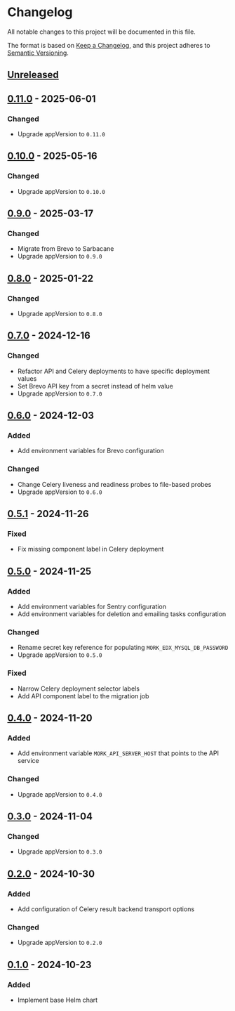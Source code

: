 # Changelog

All notable changes to this project will be documented in this file.

The format is based on [Keep a Changelog](https://keepachangelog.com/en/1.0.0/),
and this project adheres to
[Semantic Versioning](https://semver.org/spec/v2.0.0.html).

## [Unreleased]

## [0.11.0] - 2025-06-01

### Changed

- Upgrade appVersion to `0.11.0`

## [0.10.0] - 2025-05-16

### Changed

- Upgrade appVersion to `0.10.0`

## [0.9.0] - 2025-03-17

### Changed

- Migrate from Brevo to Sarbacane
- Upgrade appVersion to `0.9.0`

## [0.8.0] - 2025-01-22

### Changed

- Upgrade appVersion to `0.8.0`

## [0.7.0] - 2024-12-16

### Changed

- Refactor API and Celery deployments to have specific deployment values
- Set Brevo API key from a secret instead of helm value
- Upgrade appVersion to `0.7.0`

## [0.6.0] - 2024-12-03

### Added

- Add environment variables for Brevo configuration

### Changed

- Change Celery liveness and readiness probes to file-based probes
- Upgrade appVersion to `0.6.0`


## [0.5.1] - 2024-11-26

### Fixed

- Fix missing component label in Celery deployment

## [0.5.0] - 2024-11-25

### Added

- Add environment variables for Sentry configuration
- Add environment variables for deletion and emailing tasks configuration

### Changed

- Rename secret key reference for populating `MORK_EDX_MYSQL_DB_PASSWORD`
- Upgrade appVersion to `0.5.0`

### Fixed

- Narrow Celery deployment selector labels
- Add API component label to the migration job

## [0.4.0] - 2024-11-20

### Added

- Add environment variable `MORK_API_SERVER_HOST` that points to the API service

### Changed

- Upgrade appVersion to `0.4.0`

## [0.3.0] - 2024-11-04

### Changed

- Upgrade appVersion to `0.3.0`

## [0.2.0] - 2024-10-30

### Added

- Add configuration of Celery result backend transport options

### Changed

- Upgrade appVersion to `0.2.0`

## [0.1.0] - 2024-10-23

### Added

- Implement base Helm chart

[unreleased]: https://github.com/openfun/mork/tree/main/src/helm
[0.11.0]: https://github.com/openfun/mork/releases/tag/helm/v0.11.0
[0.10.0]: https://github.com/openfun/mork/releases/tag/helm/v0.10.0
[0.9.0]: https://github.com/openfun/mork/releases/tag/helm/v0.9.0
[0.8.0]: https://github.com/openfun/mork/releases/tag/helm/v0.8.0
[0.7.0]: https://github.com/openfun/mork/releases/tag/helm/v0.7.0
[0.6.0]: https://github.com/openfun/mork/releases/tag/helm/v0.6.0
[0.5.1]: https://github.com/openfun/mork/releases/tag/helm/v0.5.1
[0.5.0]: https://github.com/openfun/mork/releases/tag/helm/v0.5.0
[0.4.0]: https://github.com/openfun/mork/releases/tag/helm/v0.4.0
[0.3.0]: https://github.com/openfun/mork/releases/tag/helm/v0.3.0
[0.2.0]: https://github.com/openfun/mork/releases/tag/helm/v0.2.0
[0.1.0]: https://github.com/openfun/mork/releases/tag/helm/v0.1.0
